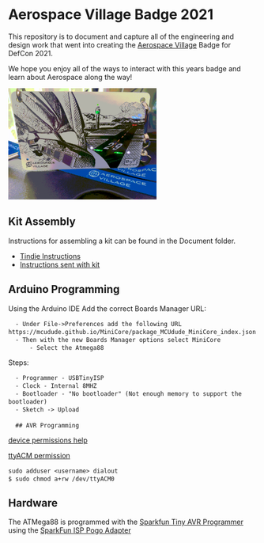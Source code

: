 # Aerospace Village Badge 2021

This repository is to document and capture all of the engineering and design work that went into creating the [Aerospace Village](https://aerospacevillage.org) Badge for DefCon 2021.

We hope you enjoy all of the ways to interact with this years badge and learn about Aerospace along the way!

<img src="/Images/badge.gif" width="300" />


## Kit Assembly

Instructions for assembling a kit can be found in the Document folder.

  - [Tindie Instructions](https://github.com/daneallen/avBadge_2021/blob/master/Documents/av_badge2021_instructions.pdf)
  - [Instructions sent with kit](https://github.com/daneallen/avBadge_2021/blob/master/Documents/av_badge2021_kit_instructions.pdf)


  ## Arduino Programming
  Using the Arduino IDE Add the correct Boards Manager URL:

      - Under File->Preferences add the following URL https://mcudude.github.io/MiniCore/package_MCUdude_MiniCore_index.json
      - Then with the new Boards Manager options select MiniCore
          - Select the Atmega88

  Steps:

      - Programmer - USBTinyISP
      - Clock - Internal 8MHZ
      - Bootloader - "No bootloader" (Not enough memory to support the bootloader)
      - Sketch -> Upload

      ## AVR Programming

[device permissions help](https://andreasrohner.at/posts/Electronics/How-to-fix-device-permissions-for-the-USBasp-programmer/)

[ttyACM permission](https://stackoverflow.com/questions/40951728/avrdude-ser-open-cant-open-device-dev-ttyacm0-device-or-resource-busy)

```
sudo adduser <username> dialout
$ sudo chmod a+rw /dev/ttyACM0
```

## Hardware
The ATMega88 is programmed with the [Sparkfun Tiny AVR Programmer](https://www.sparkfun.com/products/11801) using the [SparkFun ISP Pogo Adapter](https://www.sparkfun.com/products/11591)
